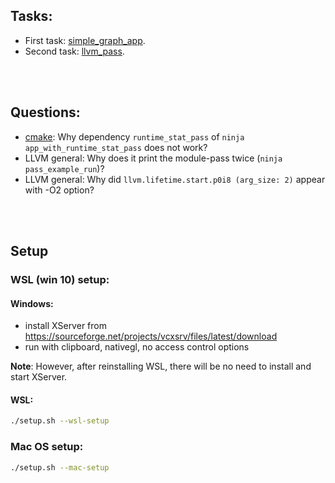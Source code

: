 ## Tasks:

- First task: [simple_graph_app](./simple_graph_app/README.md).
- Second task: [llvm_pass](./llvm_pass/README.md).


<br></br>


## Questions:

- [cmake](llvm_pass/CMakeLists.txt): Why dependency `runtime_stat_pass` of `ninja app_with_runtime_stat_pass` does not work?
- LLVM general: Why does it print the module-pass twice (`ninja pass_example_run`)?
- LLVM general: Why did `llvm.lifetime.start.p0i8 (arg_size: 2)` appear with -O2 option?


<br></br>


## Setup
### WSL (win 10) setup:

#### Windows:
- install XServer from https://sourceforge.net/projects/vcxsrv/files/latest/download
- run with clipboard, nativegl, no access control options

**Note**: However, after reinstalling WSL, there will be no need to install and start XServer.

#### WSL:
```bash
./setup.sh --wsl-setup
```

### Mac OS setup:

```bash
./setup.sh --mac-setup
```
